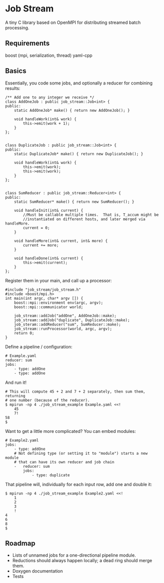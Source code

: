 Job Stream
==========

A tiny C library based on OpenMPI for distributing streamed batch processing.


Requirements
------------

boost (mpi, serialization, thread)
yaml-cpp


Basics
------

Essentially, you code some jobs, and optionally a reducer for combining results:

    /** Add one to any integer we receive */
    class AddOneJob : public job_stream::Job<int> {
    public:
        static AddOneJob* make() { return new AddOneJob(); }

        void handleWork(int& work) {
            this->emit(work + 1);
        }
    };


    class DuplicateJob : public job_stream::Job<int> {
    public:
        static DuplicateJob* make() { return new DuplicateJob(); }

        void handleWork(int& work) {
            this->emit(work);
            this->emit(work);
        }
    };


    class SumReducer : public job_stream::Reducer<int> {
    public:
        static SumReducer* make() { return new SumReducer(); }

        void handleInit(int& current) {
            //Must be callable multiple times.  That is, T_accum might be 
            //instantiated on different hosts, and later merged via handleMore.
            current = 0;
        }

        void handleMore(int& current, int& more) {
            current += more;
        }

        void handleDone(int& current) {
            this->emit(current);
        }
    };

Register them in your main, and call up a processor:

    #include "job_stream/job_stream.h"
    #include <boost/mpi.h>
    int main(int argc, char* argv []) {
        boost::mpi::environment env(argc, argv);
        boost::mpi::communicator world;

        job_stream::addJob("addOne", AddOneJob::make);
        job_stream::addJob("duplicate", DuplicateJob::make);
        job_steram::addReducer("sum", SumReducer::make);
        job_stream::runProcessor(world, argc, argv);
        return 0;
    }

Define a pipeline / configuration:

    # Example.yaml
    reducer: sum
    jobs:
        - type: addOne
        - type: addOne

And run it!

    # This will compute 45 + 2 and 7 + 2 separately, then sum them, returning
    # one number (because of the reducer).
    $ mpirun -np 4 ./job_stream_example Example.yaml <<!
        45
        7!
    58
    $ 

Want to get a little more complicated?  You can embed modules:

    # Example2.yaml
    jobs:
        - type: addOne
        # Not defining type (or setting it to "module") starts a new module
        # that can have its own reducer and job chain
        -   reducer: sum
            jobs:
                - type: duplicate

That pipeline will, individually for each input row, add one and double it:

    $ mpirun -np 4 ./job_stream_example Example2.yaml <<!
        1
        2
        3
        !
    4
    6
    8
    $ 

Roadmap
-------

* Lists of unnamed jobs for a one-directional pipeline module.
* Reductions should always happen locally; a dead ring should merge them.
* Doxygen documentation
* Tests
